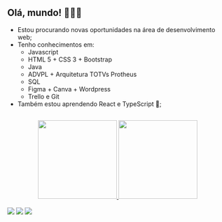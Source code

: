 ## Olá, mundo! 👋👋👋

- Estou procurando novas oportunidades na área de desenvolvimento web;
- Tenho conhecimentos em:
    - Javascript
    - HTML 5 + CSS 3 + Bootstrap
    - Java
    - ADVPL + Arquitetura TOTVs Protheus
    - SQL
    - Figma + Canva + Wordpress
    - Trello e Git
- Também estou aprendendo React e TypeScript 🤯;
## 
<div align="center">
  <a href="https://github.com/PedroAndradeOriginal">
  <img height="180em" src="https://github-readme-stats.vercel.app/api?username=PedroAndradeOriginal&show_icons=true&theme=dracula&include_all_commits=true&count_private=true"/>
  <img height="180em" src="https://github-readme-stats.vercel.app/api/top-langs/?username=PedroAndradeOriginal&layout=compact&langs_count=7&theme=dracula"/>
</div>
<br>   
<div> 
    <a href="https://www.instagram.com/hvit_gorilla/" target="_blank"><img src="https://img.shields.io/badge/-Instagram-%23E4405F?style=for-the-badge&logo=instagram&logoColor=white" target="_blank"></a>
  <a href = "mailto:pedrofreitasdeandrade@gmail.com"><img src="https://img.shields.io/badge/-Gmail-%23333?style=for-the-badge&logo=gmail&logoColor=white" target="_blank"></a>
  <a href="https://https://www.linkedin.com/in/pedro-andrade-098a1b180/" target="_blank"><img src="https://img.shields.io/badge/-LinkedIn-%230077B5?style=for-the-badge&logo=linkedin&logoColor=white" target="_blank"></a> 
</div>
